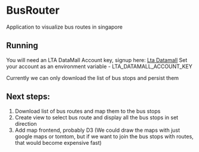 # BusRouter
Application to visualize bus routes in singapore

## Running
You will need an LTA DataMall Account key, signup here: [Lta Datamall](https://www.mytransport.sg/content/mytransport/home/dataMall/request-for-api.html)
Set your account as an environment variable - LTA_DATAMALL_ACCOUNT_KEY

Currently we can only download the list of bus stops and persist them


## Next steps:
1. Download list of bus routes and map them to the bus stops
2. Create view to select bus route and display all the bus stops in set direction
3. Add map frontend, probably D3 (We could draw the maps with just google maps or tomtom, but if we want to join the bus stops with routes, that would become expensive fast)
